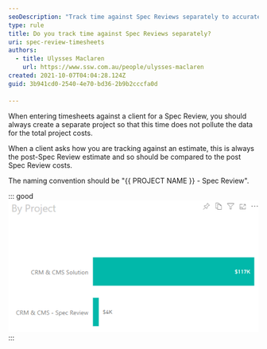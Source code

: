 ```yaml
---
seoDescription: "Track time against Spec Reviews separately to accurately reflect project costs and provide clear estimates for clients."
type: rule
title: Do you track time against Spec Reviews separately?
uri: spec-review-timesheets
authors:
  - title: Ulysses Maclaren
    url: https://www.ssw.com.au/people/ulysses-maclaren
created: 2021-10-07T04:04:28.124Z
guid: 3b941cd0-2540-4e70-bd36-2b9b2cccfa0d

---
```


When entering timesheets against a client for a Spec Review, you should always create a separate project so that this time does not pollute the data for the total project costs.

<!--endintro-->

When a client asks how you are tracking against an estimate, this is always the post-Spec Review estimate and so should be compared to the post Spec Review costs.

The naming convention should be "{{ PROJECT NAME }} - Spec Review".

::: good
![Figure: Good example - Spec Review costs clearly shown separate from the project costs](spec-review-costs.png)
:::

